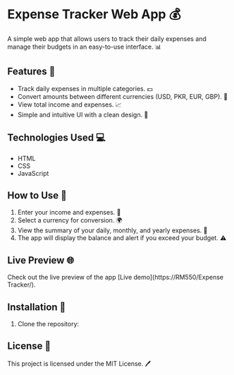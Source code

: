 # Expense Tracker Web App 💰

A simple web app that allows users to track their daily expenses and manage their budgets in an easy-to-use interface. 📊

## Features 🚀
- Track daily expenses in multiple categories. 💵
- Convert amounts between different currencies (USD, PKR, EUR, GBP). 💱
- View total income and expenses. 📈
- Simple and intuitive UI with a clean design. 🎨

## Technologies Used 💻
- HTML
- CSS
- JavaScript

## How to Use 📝
1. Enter your income and expenses. 💸
2. Select a currency for conversion. 🌍
3. View the summary of your daily, monthly, and yearly expenses. 📅
4. The app will display the balance and alert if you exceed your budget. ⚠️

## Live Preview 🌐
Check out the live preview of the app [Live demo](https://RM550/Expense Tracker/).

## Installation 🔧
1. Clone the repository:
## License 📄
This project is licensed under the MIT License. 🖊️
